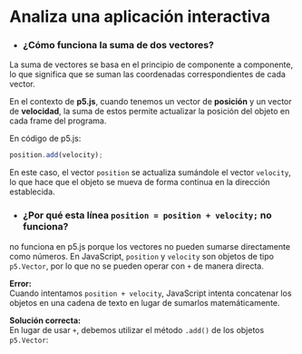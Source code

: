 # Analiza una aplicación interactiva
- ###  ¿Cómo funciona la suma de dos vectores?
La suma de vectores se basa en el principio de componente a componente, lo que significa que se suman las coordenadas correspondientes de cada vector.


En el contexto de **p5.js**, cuando tenemos un vector de **posición** y un vector de **velocidad**, la suma de estos permite actualizar la posición del objeto en cada frame del programa.


En código de p5.js:
```js
position.add(velocity);
```
En este caso, el vector `position` se actualiza sumándole el vector `velocity`, lo que hace que el objeto se mueva de forma continua en la dirección establecida.

- ### ¿Por qué esta línea `position = position + velocity;` no funciona?
no funciona en p5.js porque los vectores no pueden sumarse directamente como números. En JavaScript, `position` y `velocity` son objetos de tipo `p5.Vector`, por lo que no se pueden operar con `+` de manera directa.


 **Error:**  
Cuando intentamos `position + velocity`, JavaScript intenta concatenar los objetos en una cadena de texto en lugar de sumarlos matemáticamente.


 **Solución correcta:**  
En lugar de usar `+`, debemos utilizar el método `.add()` de los objetos `p5.Vector`:
